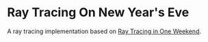 # Ray Tracing On New Year's Eve
A ray tracing implementation based on [Ray Tracing in One Weekend](https://raytracing.github.io/books/RayTracingInOneWeekend.html#overview).

